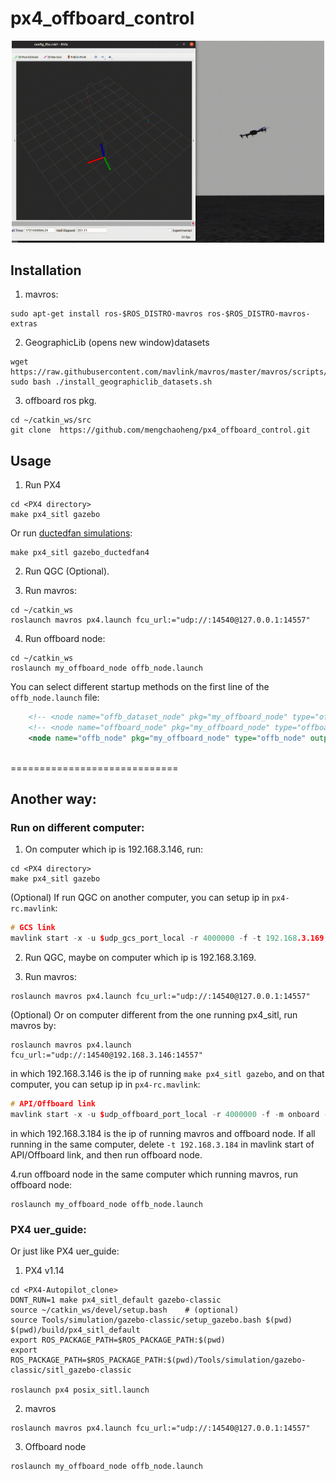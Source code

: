 # px4_offboard_control
<p align="center">
  <img src="config/demo.gif" width="500">
</p>

## Installation
1. mavros:
```
sudo apt-get install ros-$ROS_DISTRO-mavros ros-$ROS_DISTRO-mavros-extras
```
2. GeographicLib (opens new window)datasets
```
wget https://raw.githubusercontent.com/mavlink/mavros/master/mavros/scripts/install_geographiclib_datasets.sh
sudo bash ./install_geographiclib_datasets.sh   
```
3. offboard ros pkg.
```
cd ~/catkin_ws/src
git clone  https://github.com/mengchaoheng/px4_offboard_control.git
```

## Usage
1. Run PX4
```ConSole
cd <PX4 directory>
make px4_sitl gazebo
```
Or run [ductedfan simulations](https://github.com/mengchaoheng/DuctedFanUAV-Autopilot):
```
make px4_sitl gazebo_ductedfan4
```
2. Run QGC (Optional).

3. Run mavros:
```
cd ~/catkin_ws
roslaunch mavros px4.launch fcu_url:="udp://:14540@127.0.0.1:14557"
```
4. Run offboard node:
```
cd ~/catkin_ws
roslaunch my_offboard_node offb_node.launch
```
You can select different startup methods on the first line of the `offb_node.launch` file:
```xml
    <!-- <node name="offb_dataset_node" pkg="my_offboard_node" type="offb_dataset_node" output="screen"> --> <!-- trajectory from  data-->
    <!-- <node name="offboard_node" pkg="my_offboard_node" type="offboard_node" output="screen"> --> <!-- to a setpoint-->
    <node name="offb_node" pkg="my_offboard_node" type="offb_node" output="screen"> <!-- Lissajous-->
     
```
=============================
## Another way:

### Run on different computer:

1. On computer which ip is 192.168.3.146, run:
```ConSole
cd <PX4 directory>
make px4_sitl gazebo
```
(Optional) If run QGC on another computer, you can setup ip in `px4-rc.mavlink`:
```cpp
# GCS link
mavlink start -x -u $udp_gcs_port_local -r 4000000 -f -t 192.168.3.169  #  IP of QGC, in the same LAN

```


2. Run QGC, maybe on computer which ip is 192.168.3.169.

3. Run mavros:

```
roslaunch mavros px4.launch fcu_url:="udp://:14540@127.0.0.1:14557"
```

(Optional) Or on computer different from the one running px4_sitl, run mavros by:
```
roslaunch mavros px4.launch fcu_url:="udp://:14540@192.168.3.146:14557"
```
in which 192.168.3.146 is the ip of running `make px4_sitl gazebo`, and on that computer, you can setup ip in `px4-rc.mavlink`:
```cpp
# API/Offboard link
mavlink start -x -u $udp_offboard_port_local -r 4000000 -f -m onboard -o $udp_offboard_port_remote -t 192.168.3.184 #  IP of mavros and offboard node
```
in which 192.168.3.184 is the ip of running mavros and offboard node.
If all running in the same computer, delete `-t 192.168.3.184` in mavlink start of API/Offboard link, and then run offboard node.

4.run offboard node
in the same computer which running mavros, run offboard node:
```
roslaunch my_offboard_node offb_node.launch
```
###  PX4 uer_guide:


Or just like PX4 uer_guide:
1. PX4 v1.14
```
cd <PX4-Autopilot_clone>
DONT_RUN=1 make px4_sitl_default gazebo-classic
source ~/catkin_ws/devel/setup.bash    # (optional)
source Tools/simulation/gazebo-classic/setup_gazebo.bash $(pwd) $(pwd)/build/px4_sitl_default
export ROS_PACKAGE_PATH=$ROS_PACKAGE_PATH:$(pwd)
export ROS_PACKAGE_PATH=$ROS_PACKAGE_PATH:$(pwd)/Tools/simulation/gazebo-classic/sitl_gazebo-classic

roslaunch px4 posix_sitl.launch
```
2.  mavros
```
roslaunch mavros px4.launch fcu_url:="udp://:14540@127.0.0.1:14557"
```

3. Offboard node
```
roslaunch my_offboard_node offb_node.launch
```